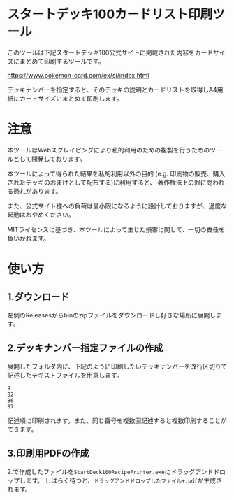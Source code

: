 # スタートデッキ100カードリスト印刷ツール

このツールは下記スタートデッキ100公式サイトに掲載された内容をカードサイズにまとめて印刷するツールです。

https://www.pokemon-card.com/ex/si/index.html

デッキナンバーを指定すると、そのデッキの説明とカードリストを取得しA4用紙にカードサイズにまとめて印刷します。

# 注意

本ツールはWebスクレイピングにより私的利用のための複製を行うためのツールとして開発しております。

本ツールによって得られた結果を私的利用以外の目的
(e.g. 印刷物の販売、購入されたデッキのおまけとして配布する)に利用すると、
著作権法上の罪に問われる恐れがあります。

また、公式サイト様への負荷は最小限になるように設計しておりますが、過度な起動はおやめください。

MITライセンスに基づき、本ツールによって生じた損害に関して、一切の責任を負いかねます。

# 使い方

## 1.ダウンロード
左側のReleasesからbinのzipファイルをダウンロードし好きな場所に展開します。

## 2.デッキナンバー指定ファイルの作成
展開したフォルダ内に、下記のように印刷したいデッキナンバーを改行区切りで記述したテキストファイルを用意します。
```
9
82
86
87
```
記述順に印刷されます。また、同じ番号を複数回記述すると複数印刷することができます。

## 3.印刷用PDFの作成
2.で作成したファイルを`StartDeck100RecipePrinter.exe`にドラッグアンドドロップします。
しばらく待つと、`ドラッグアンドドロップしたファイル+.pdf`が生成されます。
